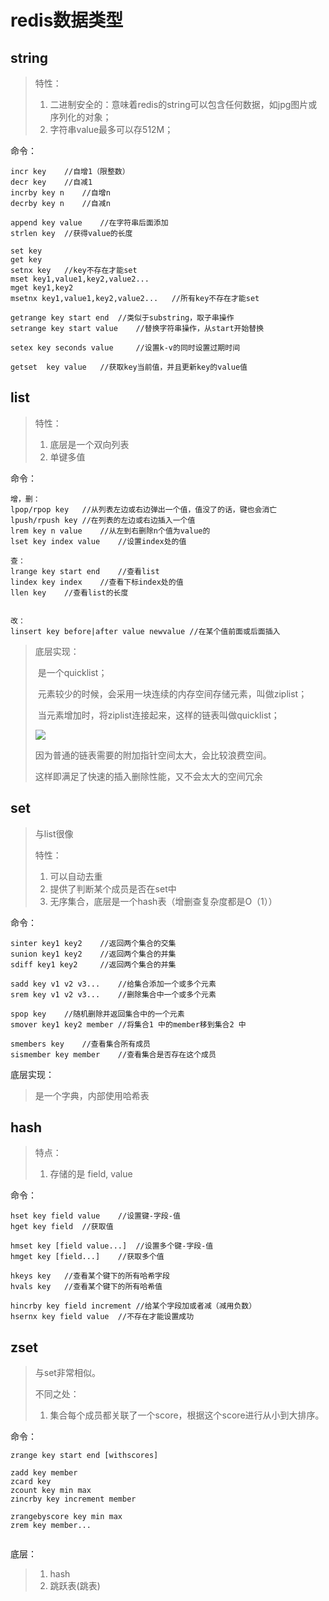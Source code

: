 # redis数据类型

## string

> 特性：
>
> 	1. 二进制安全的：意味着redis的string可以包含任何数据，如jpg图片或序列化的对象；
> 	1. 字符串value最多可以存512M；



命令：

```redis
incr key	//自增1（限整数）
decr key	//自减1
incrby key n	//自增n
decrby key n	//自减n

append key value	//在字符串后面添加
strlen key	//获得value的长度

set key
get key
setnx key	//key不存在才能set
mset key1,value1,key2,value2...
mget key1,key2
msetnx key1,value1,key2,value2...	//所有key不存在才能set

getrange key start end	//类似于substring，取子串操作
setrange key start value	//替换字符串操作，从start开始替换

setex key seconds value 	//设置k-v的同时设置过期时间

getset	key value	//获取key当前值，并且更新key的value值
```





## list

> 特性：
>
> 	1. 底层是一个双向列表
> 	1. 单键多值



命令：

```redis
增，删：
lpop/rpop key	//从列表左边或右边弹出一个值，值没了的话，键也会消亡
lpush/rpush key	//在列表的左边或右边插入一个值
lrem key n value	//从左到右删除n个值为value的
lset key index value	//设置index处的值

查：
lrange key start end	//查看list
lindex key index	//查看下标index处的值
llen key	//查看list的长度


改：
linsert key	before|after value newvalue	//在某个值前面或后面插入

```



> 底层实现：
>
> ​	是一个quicklist；
>
> ​	元素较少的时候，会采用一块连续的内存空间存储元素，叫做ziplist；
>
> ​	当元素增加时，将ziplist连接起来，这样的链表叫做quicklist；
>
> ![](C:\Users\10757\Desktop\redis-learn\img\quicklist.png)
>
> 因为普通的链表需要的附加指针空间太大，会比较浪费空间。
>
> 这样即满足了快速的插入删除性能，又不会太大的空间冗余





## set

> 与list很像
>
> 特性：
>
> 	1. 可以自动去重
> 	1. 提供了判断某个成员是否在set中
> 	1. 无序集合，底层是一个hash表（增删查复杂度都是O（1））





命令：

```redis
sinter key1 key2	//返回两个集合的交集
sunion key1 key2	//返回两个集合的并集
sdiff key1 key2		//返回两个集合的并集

sadd key v1 v2 v3...	//给集合添加一个或多个元素
srem key v1 v2 v3...	//删除集合中一个或多个元素

spop key	//随机删除并返回集合中的一个元素
smover key1 key2 member	//将集合1 中的member移到集合2 中

smembers key	//查看集合所有成员
sismember key member	//查看集合是否存在这个成员
```



底层实现：

> 是一个字典，内部使用哈希表





## hash

> 特点：
>
>  	1. 存储的是 field, value



命令：

```redis
hset key field value	//设置键-字段-值
hget key field	//获取值

hmset key [field value...]	//设置多个键-字段-值
hmget key [field...]	//获取多个值

hkeys key	//查看某个键下的所有哈希字段
hvals key	//查看某个键下的所有哈希值

hincrby key field increment	//给某个字段加或者减（减用负数）
hsernx key field value	//不存在才能设置成功
```









## zset

> 与set非常相似。
>
> 不同之处：
>
> 1. 集合每个成员都关联了一个score，根据这个score进行从小到大排序。





命令：

```redis
zrange key start end [withscores]

zadd key member
zcard key
zcount key min max
zincrby key increment member

zrangebyscore key min max
zrem key member...


```



底层：

> 1. hash
> 2. 跳跃表(跳表)






















